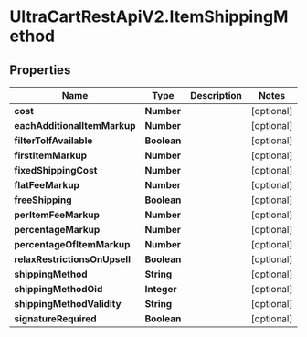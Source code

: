 # UltraCartRestApiV2.ItemShippingMethod

## Properties
Name | Type | Description | Notes
------------ | ------------- | ------------- | -------------
**cost** | **Number** |  | [optional] 
**eachAdditionalItemMarkup** | **Number** |  | [optional] 
**filterToIfAvailable** | **Boolean** |  | [optional] 
**firstItemMarkup** | **Number** |  | [optional] 
**fixedShippingCost** | **Number** |  | [optional] 
**flatFeeMarkup** | **Number** |  | [optional] 
**freeShipping** | **Boolean** |  | [optional] 
**perItemFeeMarkup** | **Number** |  | [optional] 
**percentageMarkup** | **Number** |  | [optional] 
**percentageOfItemMarkup** | **Number** |  | [optional] 
**relaxRestrictionsOnUpsell** | **Boolean** |  | [optional] 
**shippingMethod** | **String** |  | [optional] 
**shippingMethodOid** | **Integer** |  | [optional] 
**shippingMethodValidity** | **String** |  | [optional] 
**signatureRequired** | **Boolean** |  | [optional] 


